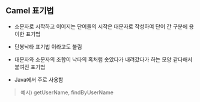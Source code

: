 ## Camel 표기법
* 소문자로 시작하고 이어지는 단어들의 시작은 대문자로 작성하여 단어 간 구분에 용이한 표기법

* 단봉낙타 표기법 이라고도 불림

* 대문자와 소문자의 조합이 낙타의 혹처럼 솟았다가 내려갔다가 하는 모양 같다해서 붙여진 표기법

* Java에서 주로 사용함

> 예시) getUserName, findByUserName